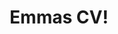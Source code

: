 <!DOCTYPE html>
<html lang="en">
<head>
    <meta charset="UTF-8">
    <meta name="viewport" content="width=device-width, initial-scale=1.0">
    <script defer src="script.js"></script>
    <link rel="stylesheet" href="style.css">
    <title>CV Emma Söderstedt</title>
</head>
<body>
    <header><h1>Emmas CV!</h1></header>
    <div id="content" class="content">
    </div>
</body>
</html>